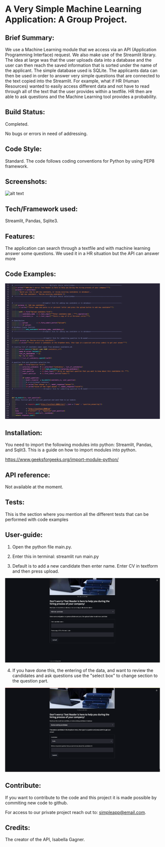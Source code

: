#  A Very Simple Machine Learning Application: A Group Project.
## Brief Summary: 

We use a Machine Learning module that we access via an API (Application Programming Interface) request. We also make use of the Streamlit library. The idea at large was that the user uploads data into a database and the user can then reach the saved information that is sorted under the name of the applicant. The simple database used is SQLite. The applicants data can then be used in order to answer very simple questions that are connected to the text copied into the Streamlit. For example, what if HR (Human Resources) wanted to easily access different data and not have to read through all of the text that the user provides within a textfile. HR then are able to ask questions and the Machine Learning tool provides a probability. 

## Build Status:

Completed. 

No bugs or errors in need of addressing. 

## Code Style:

Standard. The code follows coding conventions for Python by using PEP8 framework. 

## Screenshots: 

![alt text](https://imgur.com/qwhbaIP)

## Tech/Framework used:

Streamlit, Pandas, Sqlite3. 

## Features: 

The application can search through a textfile and with machine learning answer some questions. We used it in a HR situation but the API can answer more   

## Code Examples:

![Screenshot](screenshot_1.png)

## Installation:

You need to import the following modules into python: Streamlit, Pandas, and Sqlit3. This is a guide on how to import modules into python. 

https://www.geeksforgeeks.org/import-module-python/

## API reference:

Not available at the moment. 

## Tests:

This is the section where you mention all the different tests that can be performed with code examples

## User-guide:

1. Open the python file main.py. 

2. Enter this in terminal: streamlit run main.py 

3. Default is to add a new candidate then enter name. Enter CV in textform and then press upload. 

![Screenshot](screenshot_2.png)

4. If you have done this, the entering of the data, and want to review the candidates and ask questions use the "select box" to change section to the question part.
 
![Screenshot](screenshot_3.png)
 
## Contribute:

If you want to contribute to the code and this project it is made possible by commiting new code to github.

For access to our private project reach out to:
simpleapp@email.com. 

## Credits:

The creator of the API, Isabella Gagner. 



